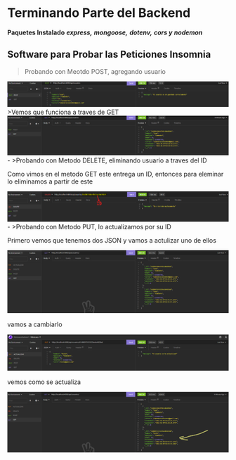 # Terminando Parte del Backend #

**Paquetes Instalado**
***express,***
***mongoose,***
***dotenv,***
***cors y***
***nodemon***

**Software para Probar las Peticiones**
**Insomnia**
-
>Probando con Meotdo POST, agregando usuario
<img src='https://github.com/FxIvan/mern/blob/TerminandoBackend/backend/imgRADME/Foto1POST.png?raw=true'/>
>Vemos que funciona a traves de GET
<img src='https://github.com/FxIvan/mern/blob/TerminandoBackend/backend/imgRADME/Foto2POST.png?raw=true'/>
-
>Probando con Metodo DELETE, eliminando usuario a traves del ID
<p>Como vimos en el metodo GET este entrega un ID, entonces para eleminar lo eliminamos a partir de este</p>
<img src='https://github.com/FxIvan/mern/blob/TerminandoBackend/backend/imgRADME/Foto3DELETE.png?raw=true'/>
-
>Probando con Metodo PUT, lo actualizamos por su ID
<p>Primero vemos que tenemos dos JSON y vamos a actulizar uno de ellos</p>
<img src='https://github.com/FxIvan/mern/blob/TerminandoBackend/backend/imgRADME/Foto4PUT.png?raw=true'/>
<p>vamos a cambiarlo</p>
<img src='https://github.com/FxIvan/mern/blob/TerminandoBackend/backend/imgRADME/Foto5CambiandoPUT.png?raw=true'/>
<p>vemos como se actualiza</p>
<img src='https://github.com/FxIvan/mern/blob/TerminandoBackend/backend/imgRADME/Foto6ComprobandoPUT.png?raw=true'/>

